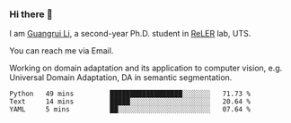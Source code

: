 ### Hi there 👋

<!--
**Solacex/Solacex** is a ✨ _special_ ✨ repository because its `README.md` (this file) appears on your GitHub profile.

Here are some ideas to get you started:

- 🔭 I’m currently working on ...
- 🌱 I’m currently learning ...
- 👯 I’m looking to collaborate on ...
- 🤔 I’m looking for help with ...
- 💬 Ask me about ...
- 📫 How to reach me: ...
- 😄 Pronouns: ...
- ⚡ Fun fact: ...
-->
I am [Guangrui Li](http://www.guangrui.li), a second-year Ph.D. student in [ReLER](http://www.reler.net) lab, UTS.

You can reach me via Email.

Working on domain adaptation and its application to computer vision, e.g. Universal Domain Adaptation, DA in semantic segmentation. 


<!--START_SECTION:waka-->
```text
Python   49 mins         ██████████████████░░░░░░░   71.73 % 
Text     14 mins         █████░░░░░░░░░░░░░░░░░░░░   20.64 % 
YAML     5 mins          ██░░░░░░░░░░░░░░░░░░░░░░░   07.64 % 
```
<!--END_SECTION:waka-->
